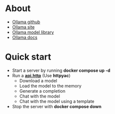 # About

- [Ollama github](https://github.com/ollama/ollama)
- [Ollama site](https://ollama.com)
- [Ollama model library](https://ollama.com/library)
- [Ollama docs](https://github.com/ollama/ollama/tree/main/docs)

# Quick start

- Start a server by running **docker compose up -d**
- Run a [**api.http**](api.http) (Use **httpyac**)
  - Download a model
  - Load the model to the memory
  - Generate a completion
  - Chat with the model
  - Chat with the model using a template
- Stop the server with **docker compose down**
